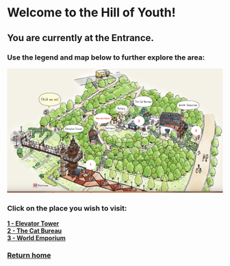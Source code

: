 # Welcome to the Hill of Youth! 
## You are currently at the Entrance.
### Use the legend and map below to further explore the area:

![Hill Map](youth-hill-map.png)

### Click on the place you wish to visit:
**[1 - Elevator Tower](https://github.com/mollyjones2023/ghibli-simulacrum/blob/main/3-hill-of-youth/1-elevator-tower/tower.md)**
<br>
**[2 - The Cat Bureau]()**
<br>
**[3 - World Emporium]()**


### [Return home](https://github.com/mollyjones2023/ghibli-simulacrum/tree/main#readme)
